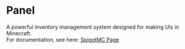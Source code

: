 # Panel
A powerful inventory management system designed for making UIs in Minecraft.
<br>
For documentation, see here: <a href="https://www.spigotmc.org/resources/panel.15880/">SpigotMC Page</a>
